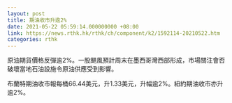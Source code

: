 ```yaml
---
layout: post
title: 期油收市升逾2%
date: 2021-05-22 05:59:14.000000000 +08:00
link: https://news.rthk.hk/rthk/ch/component/k2/1592114-20210522.htm
categories: rthk
---
```


原油期貨價格反彈逾2%。一股颶風預計周末在墨西哥灣西部形成，市場關注會否破壞當地石油設施令原油供應受到影響。

布蘭特期油收市報每桶66.44美元，升1.33美元，升幅逾2%。紐約期油收市亦升逾2%。
